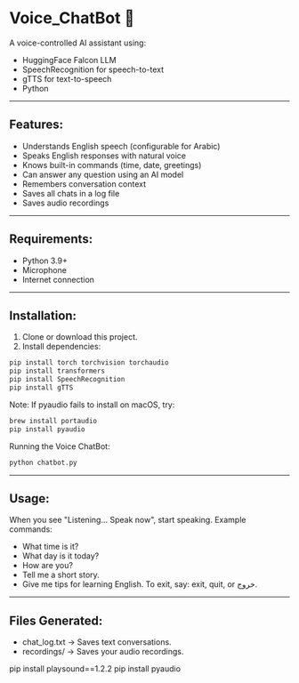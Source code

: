 # Voice_ChatBot 🤖


A voice-controlled AI assistant using:
- HuggingFace Falcon LLM
- SpeechRecognition for speech-to-text
- gTTS for text-to-speech
- Python

---

## Features:
- Understands English speech (configurable for Arabic)
- Speaks English responses with natural voice
- Knows built-in commands (time, date, greetings)
- Can answer any question using an AI model
- Remembers conversation context
- Saves all chats in a log file
- Saves audio recordings

---

## Requirements:
- Python 3.9+
- Microphone
- Internet connection

---

## Installation:
1. Clone or download this project.
2. Install dependencies:
```bash
pip install torch torchvision torchaudio
pip install transformers
pip install SpeechRecognition
pip install gTTS
```
Note: If pyaudio fails to install on macOS, try: 
```bash
brew install portaudio
pip install pyaudio
```
Running the Voice ChatBot:
```bash
python chatbot.py
```

---

## Usage:
When you see "Listening... Speak now", start speaking.
Example commands:
- What time is it?
- What day is it today?
- How are you?
- Tell me a short story.
- Give me tips for learning English.
To exit, say: exit, quit, or خروج.

---

## Files Generated:
- chat_log.txt → Saves text conversations.
- recordings/ → Saves your audio recordings.

pip install playsound==1.2.2
pip install pyaudio
